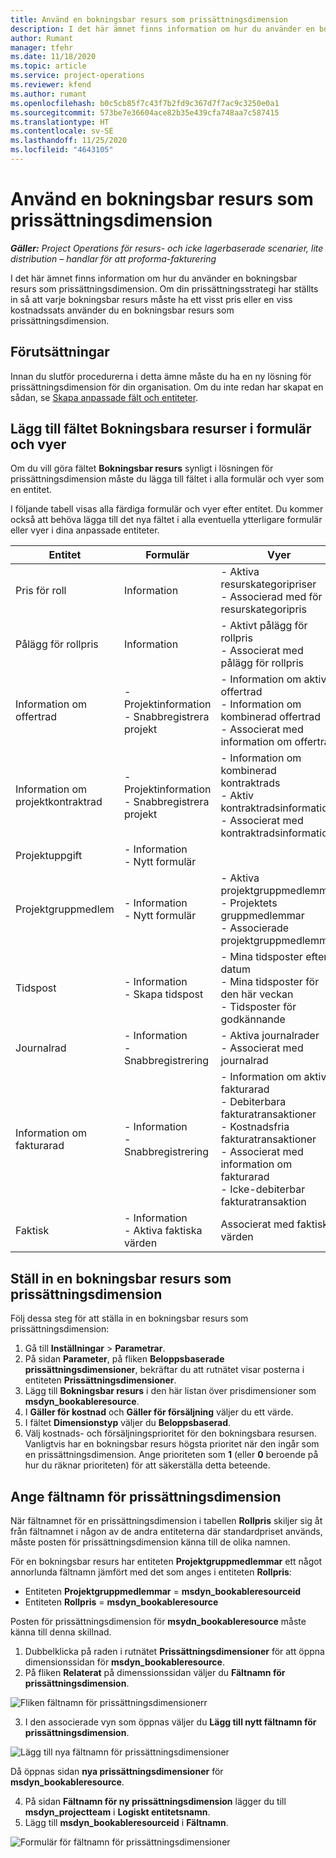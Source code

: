 ```yaml
---
title: Använd en bokningsbar resurs som prissättningsdimension
description: I det här ämnet finns information om hur du använder en bokningsbar resurs som prissättningsdimension.
author: Rumant
manager: tfehr
ms.date: 11/18/2020
ms.topic: article
ms.service: project-operations
ms.reviewer: kfend
ms.author: rumant
ms.openlocfilehash: b0c5cb85f7c43f7b2fd9c367d7f7ac9c3250e0a1
ms.sourcegitcommit: 573be7e36604ace82b35e439cfa748aa7c587415
ms.translationtype: HT
ms.contentlocale: sv-SE
ms.lasthandoff: 11/25/2020
ms.locfileid: "4643105"
---
```

# <a name="use-a-bookable-resource-as-a-pricing-dimension"></a>Använd en bokningsbar resurs som prissättningsdimension

 _**Gäller:** Project Operations för resurs- och icke lagerbaserade scenarier, lite distribution – handlar för att proforma-fakturering_ 

I det här ämnet finns information om hur du använder en bokningsbar resurs som prissättningsdimension. Om din prissättningsstrategi har ställts in så att varje bokningsbar resurs måste ha ett visst pris eller en viss kostnadssats använder du en bokningsbar resurs som prissättningsdimension.

## <a name="prerequisites"></a>Förutsättningar
Innan du slutför procedurerna i detta ämne måste du ha en ny lösning för prissättningsdimension för din organisation. Om du inte redan har skapat en sådan, se [Skapa anpassade fält och entiteter](../pricing-costing/create-custom-fields-entities-pricing-dimensions.md).

## <a name="add-the-bookable-resource-field-to-forms-and-views"></a>Lägg till fältet Bokningsbara resurser i formulär och vyer
Om du vill göra fältet **Bokningsbar resurs** synligt i lösningen för prissättningsdimension måste du lägga till fältet i alla formulär och vyer som en entitet.

I följande tabell visas alla färdiga formulär och vyer efter entitet. Du kommer också att behöva lägga till det nya fältet i alla eventuella ytterligare formulär eller vyer i dina anpassade entiteter.

|   Entitet        | Formulär   |Vyer        |
| ------------------------------|---------------------------------|----------------------------------|
|  Pris för roll| Information | - Aktiva resurskategoripriser<br> - Associerad med för resurskategoripris |
|  Pålägg för rollpris| Information| - Aktivt pålägg för rollpris<br>- Associerat med pålägg för rollpris |
|  Information om offertrad| - Projektinformation<br>- Snabbregistrera projekt| - Information om aktiv offertrad<br>- Information om kombinerad offertrad<br>- Associerat med information om offertrad |
|  Information om projektkontraktrad| - Projektinformation<br>- Snabbregistrera projekt| - Information om kombinerad kontraktrads<br>- Aktiv kontraktradsinformation<br>- Associerat med kontraktradsinformation |
|  Projektuppgift| - Information<br>- Nytt formulär| &nbsp; |
|  Projektgruppmedlem| - Information<br>- Nytt formulär| - Aktiva projektgruppmedlemmar<br>- Projektets gruppmedlemmar<br>- Associerade projektgruppmedlemmar |
|  Tidspost| - Information<br>- Skapa tidspost| - Mina tidsposter efter datum<br>- Mina tidsposter för den här veckan<br>- Tidsposter för godkännande|
|  Journalrad| - Information<br>- Snabbregistrering| - Aktiva journalrader<br>- Associerat med journalrad |
|  Information om fakturarad| - Information<br>- Snabbregistrering| - Information om aktiv fakturarad<br>- Debiterbara fakturatransaktioner<br>- Kostnadsfria fakturatransaktioner<br>- Associerat med information om fakturarad <br>- Icke-debiterbar fakturatransaktion|
|  Faktisk| - Information<br>- Aktiva faktiska värden| Associerat med faktiska värden |

## <a name="set-up-a-bookable-resource-as-a-pricing-dimension"></a>Ställ in en bokningsbar resurs som prissättningsdimension
Följ dessa steg för att ställa in en bokningsbar resurs som prissättningsdimension:

1. Gå till **Inställningar** > **Parametrar**. 
2. På sidan **Parameter**, på fliken **Beloppsbaserade prissättningsdimensioner**, bekräftar du att rutnätet visar posterna i entiteten **Prissättningsdimensioner**. 
2. Lägg till **Bokningsbar resurs** i den här listan över prisdimensioner som **msdyn_bookableresource**. 
3. I **Gäller för kostnad** och **Gäller för försäljning** väljer du ett värde.
4. I fältet **Dimensionstyp** väljer du **Beloppsbaserad**. 
5. Välj kostnads- och försäljningsprioritet för den bokningsbara resursen. Vanligtvis har en bokningsbar resurs högsta prioritet när den ingår som en prissättningsdimension. Ange prioriteten som **1** (eller **0** beroende på hur du räknar prioriteten) för att säkerställa detta beteende.

## <a name="set-up-pricing-dimension-field-names"></a>Ange fältnamn för prissättningsdimension

När fältnamnet för en prissättningsdimension i tabellen **Rollpris** skiljer sig åt från fältnamnet i någon av de andra entiteterna där standardpriset används, måste posten för prissättningsdimension känna till de olika namnen.  

För en bokningsbar resurs har entiteten **Projektgruppmedlemmar** ett något annorlunda fältnamn jämfört med det som anges i entiteten **Rollpris**: 

 - Entiteten **Projektgruppmedlemmar** = **msdyn_bookableresourceid**
 - Entiteten **Rollpris** = **msdyn_bookableresource**

Posten för prissättningsdimension för **msydn_bookableresource** måste känna till denna skillnad.

1. Dubbelklicka på raden i rutnätet **Prissättningsdimensioner** för att öppna dimensionssidan för **msdyn_bookableresource**.
2. På fliken **Relaterat** på dimenssionssidan väljer du **Fältnamn för prissättningsdimension**.

  ![Fliken fältnamn för prissättningsdimensionerr](media/PD-fieldname.png)

3. I den associerade vyn som öppnas väljer du **Lägg till nytt fältnamn för prissättningsdimension**.

  ![Lägg till nya fältnamn för prissättningsdimensioner](media/Add-NewPD-fieldname.png)

  Då öppnas sidan **nya prissättningsdimensioner** för **msdyn_bookableresource**. 

4. På sidan **Fältnamn för ny prissättningsdimension** lägger du till **msdyn_projectteam** i **Logiskt entitetsnamn**.
5. Lägg till **msdyn_bookableresourceid** i **Fältnamn**.

 ![Formulär för fältnamn för prissättningsdimensioner](media/PD-fieldname-Added.png)
